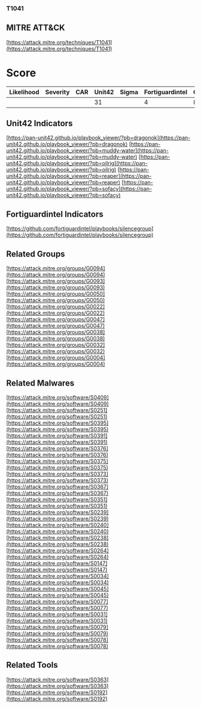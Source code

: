 
### T1041
## MITRE ATT&CK
[https://attack.mitre.org/techniques/T1041](https://attack.mitre.org/techniques/T1041)

# Score

| Likelihood | Severity | CAR | Unit42 | Sigma | Fortiguardintel | Groups | Malwares | Tools |
| ---------- | -------- | --- | ------ | ----- | --------------- | ---  | --- | --- |
 |   |   |   | 31 |   | 4 | 8 | 20 | 2 |



## Unit42 Indicators

[https://pan-unit42.github.io/playbook_viewer/?pb=dragonok](https://pan-unit42.github.io/playbook_viewer/?pb=dragonok)
[https://pan-unit42.github.io/playbook_viewer/?pb=muddy-water](https://pan-unit42.github.io/playbook_viewer/?pb=muddy-water)
[https://pan-unit42.github.io/playbook_viewer/?pb=oilrig](https://pan-unit42.github.io/playbook_viewer/?pb=oilrig)
[https://pan-unit42.github.io/playbook_viewer/?pb=reaper](https://pan-unit42.github.io/playbook_viewer/?pb=reaper)
[https://pan-unit42.github.io/playbook_viewer/?pb=sofacy](https://pan-unit42.github.io/playbook_viewer/?pb=sofacy)
[]()


## Fortiguardintel Indicators

[https://github.com/fortiguardintel/playbooks/silencegroup](https://github.com/fortiguardintel/playbooks/silencegroup)
[]()


## Related Groups

[https://attack.mitre.org/groups/G0094](https://attack.mitre.org/groups/G0094)
[https://attack.mitre.org/groups/G0093](https://attack.mitre.org/groups/G0093)
[https://attack.mitre.org/groups/G0050](https://attack.mitre.org/groups/G0050)
[https://attack.mitre.org/groups/G0022](https://attack.mitre.org/groups/G0022)
[https://attack.mitre.org/groups/G0047](https://attack.mitre.org/groups/G0047)
[https://attack.mitre.org/groups/G0038](https://attack.mitre.org/groups/G0038)
[https://attack.mitre.org/groups/G0032](https://attack.mitre.org/groups/G0032)
[https://attack.mitre.org/groups/G0004](https://attack.mitre.org/groups/G0004)
[]()


## Related Malwares

[https://attack.mitre.org/software/S0409](https://attack.mitre.org/software/S0409)
[https://attack.mitre.org/software/S0251](https://attack.mitre.org/software/S0251)
[https://attack.mitre.org/software/S0395](https://attack.mitre.org/software/S0395)
[https://attack.mitre.org/software/S0391](https://attack.mitre.org/software/S0391)
[https://attack.mitre.org/software/S0376](https://attack.mitre.org/software/S0376)
[https://attack.mitre.org/software/S0375](https://attack.mitre.org/software/S0375)
[https://attack.mitre.org/software/S0373](https://attack.mitre.org/software/S0373)
[https://attack.mitre.org/software/S0367](https://attack.mitre.org/software/S0367)
[https://attack.mitre.org/software/S0351](https://attack.mitre.org/software/S0351)
[https://attack.mitre.org/software/S0239](https://attack.mitre.org/software/S0239)
[https://attack.mitre.org/software/S0240](https://attack.mitre.org/software/S0240)
[https://attack.mitre.org/software/S0238](https://attack.mitre.org/software/S0238)
[https://attack.mitre.org/software/S0264](https://attack.mitre.org/software/S0264)
[https://attack.mitre.org/software/S0147](https://attack.mitre.org/software/S0147)
[https://attack.mitre.org/software/S0034](https://attack.mitre.org/software/S0034)
[https://attack.mitre.org/software/S0045](https://attack.mitre.org/software/S0045)
[https://attack.mitre.org/software/S0077](https://attack.mitre.org/software/S0077)
[https://attack.mitre.org/software/S0031](https://attack.mitre.org/software/S0031)
[https://attack.mitre.org/software/S0079](https://attack.mitre.org/software/S0079)
[https://attack.mitre.org/software/S0078](https://attack.mitre.org/software/S0078)
[]()


## Related Tools

[https://attack.mitre.org/software/S0363](https://attack.mitre.org/software/S0363)
[https://attack.mitre.org/software/S0192](https://attack.mitre.org/software/S0192)
[]()

